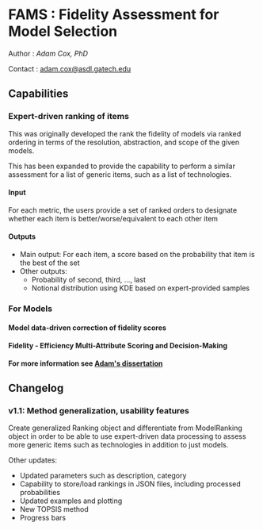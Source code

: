 # FAMS : Fidelity Assessment for Model Selection

Author : *Adam Cox, PhD*

Contact : adam.cox@asdl.gatech.edu

## Capabilities

### Expert-driven ranking of items
This was originally developed the rank the fidelity of models via 
ranked ordering in terms of the resolution, abstraction, and scope of the 
given models.

This has been expanded to provide the capability to perform a similar 
assessment for a list of generic items, such as a list of technologies.

#### Input
For each metric, the users provide a set of ranked orders to designate 
whether each item is better/worse/equivalent to each other item

#### Outputs
- Main output: For each item, a score based on the probability that item is 
  the best of the set
- Other outputs:
  - Probability of second, third, ..., last
  - Notional distribution using KDE based on expert-provided samples

### For Models

#### Model data-driven correction of fidelity scores

#### Fidelity - Efficiency Multi-Attribute Scoring and Decision-Making

**For more information see [Adam's dissertation](https://smartech.gatech.edu/handle/1853/61283)**

## Changelog

### v1.1: Method generalization, usability features
Create generalized Ranking object and differentiate from ModelRanking object in order to be able to use expert-driven data processing to assess more generic items such as technologies in addition to just models.

Other updates:
- Updated parameters such as description, category
- Capability to store/load rankings in JSON files, including processed probabilities
- Updated examples and plotting
- New TOPSIS method
- Progress bars
